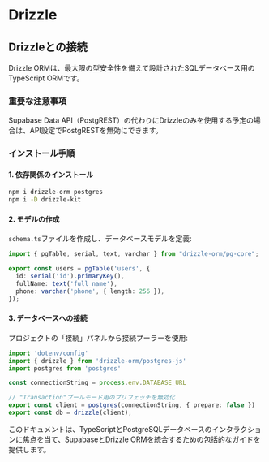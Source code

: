 # Drizzle

## Drizzleとの接続

Drizzle ORMは、最大限の型安全性を備えて設計されたSQLデータベース用のTypeScript ORMです。

### 重要な注意事項

Supabase Data API（PostgREST）の代わりにDrizzleのみを使用する予定の場合は、API設定でPostgRESTを無効にできます。

### インストール手順

#### 1. 依存関係のインストール

```bash
npm i drizzle-orm postgres
npm i -D drizzle-kit
```

#### 2. モデルの作成

`schema.ts`ファイルを作成し、データベースモデルを定義:

```typescript
import { pgTable, serial, text, varchar } from "drizzle-orm/pg-core";

export const users = pgTable('users', {
  id: serial('id').primaryKey(),
  fullName: text('full_name'),
  phone: varchar('phone', { length: 256 }),
});
```

#### 3. データベースへの接続

プロジェクトの「接続」パネルから接続プーラーを使用:

```typescript
import 'dotenv/config'
import { drizzle } from 'drizzle-orm/postgres-js'
import postgres from 'postgres'

const connectionString = process.env.DATABASE_URL

// "Transaction"プールモード用のプリフェッチを無効化
export const client = postgres(connectionString, { prepare: false })
export const db = drizzle(client);
```

このドキュメントは、TypeScriptとPostgreSQLデータベースのインタラクションに焦点を当て、SupabaseとDrizzle ORMを統合するための包括的なガイドを提供します。
